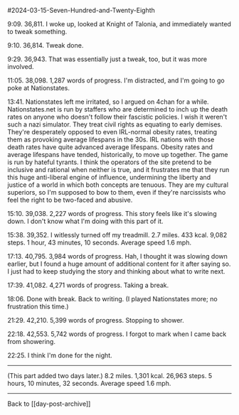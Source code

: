 #2024-03-15-Seven-Hundred-and-Twenty-Eighth

9:09.  36,811.  I woke up, looked at Knight of Talonia, and immediately wanted to tweak something.

9:10.  36,814.  Tweak done.

9:29.  36,943.  That was essentially just a tweak, too, but it was more involved.

11:05.  38,098.  1,287 words of progress.  I'm distracted, and I'm going to go poke at Nationstates.

13:41.  Nationstates left me irritated, so I argued on 4chan for a while.  Nationstates.net is run by staffers who are determined to inch up the death rates on anyone who doesn't follow their fascistic policies.  I wish it weren't such a nazi simulator.  They treat civil rights as equating to early demises.  They're desperately opposed to even IRL-normal obesity rates, treating them as provoking average lifespans in the 30s.  IRL nations with those death rates have quite advanced average lifespans.  Obesity rates and average lifespans have tended, historically, to move up together.  The game is run by hateful tyrants.  I think the operators of the site pretend to be inclusive and rational when neither is true, and it frustrates me that they run this huge anti-liberal engine of influence, undermining the liberty and justice of a world in which both concepts are tenuous.  They are my cultural superiors, so I'm supposed to bow to them, even if they're narcissists who feel the right to be two-faced and abusive.

15:10.  39,038.  2,227 words of progress.  This story feels like it's slowing down.  I don't know what I'm doing with this part of it.

15:38.  39,352.  I witlessly turned off my treadmill.  2.7 miles.  433 kcal.  9,082 steps.  1 hour, 43 minutes, 10 seconds.  Average speed 1.6 mph.

17:13.  40,795.  3,984 words of progress.  Hah, I thought it was slowing down earlier, but I found a huge amount of additional content for it after saying so.  I just had to keep studying the story and thinking about what to write next.

17:39.  41,082.  4,271 words of progress.  Taking a break.

18:06.  Done with break.  Back to writing.  (I played Nationstates more; no frustration this time.)

21:29.  42,210.  5,399 words of progress.  Stopping to shower.

22:18.  42,553.  5,742 words of progress.  I forgot to mark when I came back from showering.

22:25.  I think I'm done for the night.

---
(This part added two days later.)  8.2 miles.  1,301 kcal.  26,963 steps.  5 hours, 10 minutes, 32 seconds.  Average speed 1.6 mph.

---
Back to [[day-post-archive]]